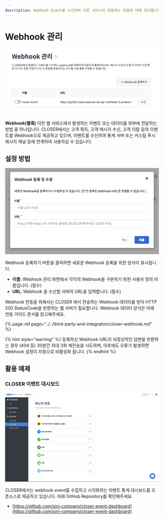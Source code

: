 ```yaml
---
description: Webhook Event를 수신하여 다른 서비스와 연동하는 방법에 대해 알아봅니다.
---
```


# Webhook 관리

![Webhook &#xAD00;&#xB9AC; &#xD654;&#xBA74;](../../.gitbook/assets/webhook.png)

**Webhook\(웹훅\)** 이란 웹 서비스에서 발생하는 이벤트 또는 데이터를 외부에 전달하는 방법 중 하나입니다. CLOSER에서는 고객 획득, 고객 메시지 수신, 고객 이탈 등의 이벤트를 Webhook으로 제공하고 있으며, 이벤트를 수신하여 통계 서버 또는 커스텀 푸시 메시지 채널 등에 연계하여 사용하실 수 있습니다.  

## 설정 방법

![Webhook &#xCD94;&#xAC00; &#xC591;&#xC2DD;](../../.gitbook/assets/webhook_form.png)

Webhook 등록하기 버튼을 클릭하면 새로운 Webhook 등록을 위한 양식이 표시됩니다. 

* **이름**: Webhook 관리 화면에서 각각의 Webhook을 구분하기 위한 사용자 정의 이름입니다. \(필수\)
* **URL**: Webhook 을 수신할 서버의 URL을 입력합니다. \(필수\)

Webhook 연동을 위해서는 CLOSER 에서 전송하는 Webhook 데이터를 받아 HTTP 200 StatusCode을 반환하는 웹 서버가 필요합니다. Webhook 데이터 양식은 아래 연동 가이드 문서를 참고해주세요.

{% page-ref page="../../third-party-and-integration/closer-webhook.md" %}

{% hint style="warning" %}
등록하신 Webhook URL이 비정상적인 답변을 반환하는 경우 \(404 등\) 30분간 최대 3회 재전송을 시도하며, 이후에도 오류가 발생하면 Webhook 설정이 자동으로 비활성화 됩니다.
{% endhint %}

## 활용 예제 <a id="samples"></a>

### CLOSER 이벤트 대시보드 <a id="samples-closer-event-dashboard"></a>

![&#xD1B5;&#xACC4; &#xB300;&#xC2DC;&#xBCF4;&#xB4DC; &#xB370;&#xBAA8; &#xC2A4;&#xD06C;&#xB9B0;&#xC0F7;](../../.gitbook/assets/image%20%2821%29.png)

CLOSER에서는 webhook event를 수집하고 시각화하는 이벤트 통계 대시보드를 오픈소스로 제공하고 있습니다. 아래 GitHub Repository를 확인해주세요.

* [https://github.com/sini-company/closer-event-dashboard](https://github.com/sini-company/closer-event-dashboard)

